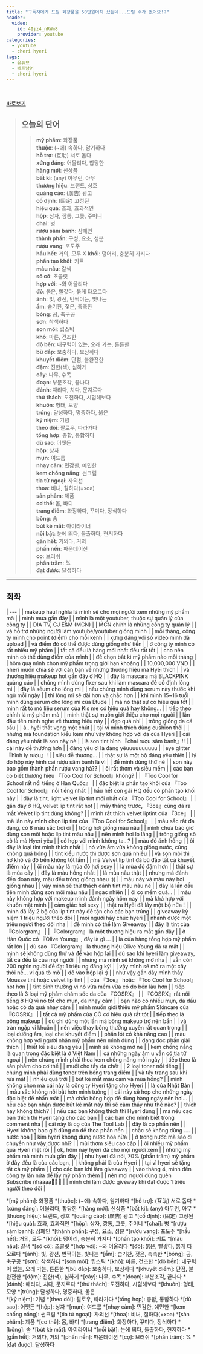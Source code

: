 ```yaml
---
title: "구독자에게 드릴 화장품을 50만원어치 샀는데...드릴 수가 없어요!?"
header:
  video:
    id: 4Ijz4_nRWm8
    provider: youtube
categories:
  - youtube
  - cheri hyeri
tags:
  - 유튜브
  - 베트남어
  - cheri hyeri
---
```


<br>

[바로보기](https://www.youtube.com/watch?v=4Ijz4_nRWm8)

> ## **오늘의 단어**
>> **mỹ phẩm**: 화장품  
>> **thuộc**: (~에) 속하다, 암기하다  
>> **hỗ trợ**: (互助) 서로 돕다  
>> **xứng đáng**: 어울리다, 합당한  
>> **hàng mới**: 신상품  
>> **bất kì**: (any) 아무런, 아무  
>> **thương hiệu**: 브랜드, 상호  
>> **quảng cáo**: (廣告) 광고  
>> **cố định**: (固定) 고정된  
>> **hiệu quả**: 효과, 효과적인  
>> **hộp**: 상자, 깡통, 그릇, 주머니  
>> **chai**: 병  
>> **rượu sâm banh**: 삼폐인  
>> **thành phần**: 구성, 요소, 성분  
>> **rượu vang**: 포도주  
>> **hầu hết**: 거의, 모두  X
>> **khối**: 덩어리, 충분히 가지다  
>> **phấn tạo khối**: 키트  
>> **màu nâu**: 갈색  
>> **sô cô**: 초콜릿  
>> **hợp với**: ~와 어울리다  
>> **đỏ**: 붉은, 빨갛다, 붉게 타오르다  
>> **ánh**: 빛, 광선, 번쩍이는, 빛나는  
>> **ẩm**: 습기찬, 젖은, 촉촉한  
>> **bóng**: 공, 축구공  
>> **sơn**: 착색하다  
>> **son môi**: 립스틱  
>> **khô**: 마른, 건조한  
>> **độ bền**: 내구력이 있는, 오래 가는, 튼튼한  
>> **bù đắp**: 보충하다, 보상하다  
>> **khuyết điểm**: 단점, 불완전한  
>> **đậm**: 진한(색), 심하게  
>> **cây**: 나무, 수목  
>> **đoạn**: 부분조각, 끝나다  
>> **đánh**: 때리다, 치다, 문지르다  
>> **thử thách**: 도전하다, 시험해보다  
>> **khuôn**: 형태, 모양  
>> **trúng**: 달성하다, 명중하다, 옮은    
>> **kỷ niệm**: 기념  
>> **theo dõi**: 팔로우, 따라가다  
>> **tổng hợp**: 총합, 통합하다  
>> **dù sao**: 어쨋든  
>> **hộp**: 상자  
>> **mụn**: 여드름  
>> **nhạy cảm**: 민감한, 예민한  
>> **kem chống nắng**: 썬크림  
>> **tia tử ngoại**: 자외선  
>> **thoa**: 비녀, 칠하다(=xoa)  
>> **sản phẩm**: 제품  
>> **cơ thể**: 몸, 바디  
>> **trang điểm**: 화장하다, 꾸미다, 장식하다  
>> **bông**: 솜  
>> **bút kẻ mắt**: 아이라이너  
>> **nổi bật**: 눈에 띄다, 돌출하다, 현저하다  
>> **gần hết**: 거의다, 거의  
>> **phấn nền**: 파운데이션  
>> **cọ**: 브러쉬  
>> **phần trăm**: %  
>> **đạt được**: 달성하다  
---

## 회화

| --- |
| makeup haul nghĩa là mình sẽ cho mọi người xem những mỹ phẩm mà |
| mình mưa gần đây |
| mình là một youtuber, thuộc sự quản lý của công ty |
| DIA TV, CJ E&M (MCN) |
| MCN chính là những công ty quản lý |
| và hỗ trợ những người làm youtube/youtuber giống mình |
| mỗi tháng, công ty mình cho point (điểm) cho mỗi kenh |
| xứng đáng với số video mình đã upload |
| và điểm đó có thể được dùng giống như tiền |
| ở công ty mình có rất nhiều mỹ phẩm |
| tất cả đều là hàng mới nhất đều rất tốt |
| cho nên mình có thể dùng điểm của mình |
| để chọn bất kì mỹ phẩm nào mỗi tháng |
| hôm qua mình chọn mỹ phẩm trong giới hạn khoảng |
| 10,000,000 VND |
| hheri muốn chia sẻ với cán bạn về những thương hiệu mà Hyẻi thích |
| và thương hiệu makeup hot gần đây ở HQ |
| đây là mascara mà BLACKPINK quảng cáo |
| chúng mình dùng fixer sau khi làm mascara để cố định lông mi |
| đây là sẻum cho lông mi |
| nếu chúng mình dùng serum này thước khi ngủ mỗi ngày |
| thì lông mi sẽ dài hơn và chắc hơn |
| khi mình 15~16 tuổi mình dùng serum cho lông mi của Etude |
| mà nó thật sự có hiệu quả tốt |
| mình rất tò mò liệu serum của Kis me có hiệu quả hay không... |
| tiếp theo chính là mỹ phẩm mà |
| mình thật sự muốn giới thiệu cho mọi người |
| lần đầu tiên mình nghe về thương hiệu này |
| đẹp quá nhỉ |
| trông giống da cá sấu |
| à.. hyẻi thất vọng một chút |
| tại vì mình thích dùng cushion thôi |
| nhưng mà foundation kiểu kem như vậy không hợp với da của Hyeri |
| cái đáng yêu nhất là son này nè |
| là son tint hình 『chai rượu sâm banh』!! |
| cái này dễ thương hơn |
| đáng yêu ơi là đáng yêuuuuuuuuuu |
| eye glitter 『hình ly rượu』! |
| siêu dễ thương... |
| thật sự là một bộ đáng yêu thiệt |
| lý do hộp này hình cai rượu sâm banh là vì |
| để mình dùng thử nè |
| son này bao gồm thành phần rượu vang hả?? |
| ôi rất thơm và siêu mềm |
| các bạn có biết thương hiệu 『Too Cool for School』không? |
| 『Too Cool for School rất nổi tiếng ở Hàn Quốc』 |
| đặc biệt là phấn tạo khối của 『Too Cool for School』 nổi tiếng nhất |
| hầu hết con gái HQ đều có phấn tạo khối này |
| đây là tint, light velvet lip tint mới nhất của 『Too Cool for School』 |
| gần đây ở HQ, velvet lip tint rất hot |
| mấy tháng trước, 『3ce』cũng đã ra mắt Velvet lip tint đúng không? |
| mình rất thích velvet liptint của 『3ce』 |
| mà lần này mình chọn lip tint của 『Too Cool for School』 |
| màu sắc rất đa dạng, có 8 màu sắc trời ơi |
| trông hơi giống màu nâu |
| mình chưa bao giờ dùng son môi hoặc lip tint màu nâu |
| nên mình hơi lo lắng |
| trông giống sô cô là mà Hyeri yêu |
| có hợp với mình không ta...? |
| màu đỏ ánh hồng |
| ôi đây là loại tint mình thích nhất |
| nó vừa ẩm vừa không giống nước, cũng không quá bóng |
| tint kiểu nước thì được sơn quá nhiều |
| và son môi thì hơ khô và độ bền không tốt lắm |
| mà Velvet lip tint đã bù đắp tất cả khuyết điểm này |
| ôi màu này là mùa đỏ hơi sexy |
| là mùa đỏ đậm hơn |
| thật sự là mùa cây |
| đây là màu hồng nhất |
| là mùa nâu thật |
| nhưng mà đánh đến đoạn này, màu đều trông giống nhau :)) |
| màu này và màu này hơi giống nhau |
| vậy mình sẽ thử thách đánh tint màu nâu nè |
| đây là lần đầu tiên mình dùng son môi màu nâu |
| ngạc nhiên |
| ôi cọ mềm quá... |
| màu này không hợp với makeup mình đánh ngày hôm nay |
| mà khá hợp với khuôn mặt mình |
| cảm giác hơi sexy |
| thật ra Hyẻi đã lấy một bộ nữa ! |
| mình đã lấy 2 bộ của lip tint này để tặn cho các bạn trúng |
| giveaway kỷ niệm 1 triệu người thêo dõi |
| mọi người hãy chúc hyeri |
| nhanh được một triệu người theo dõi nha |
| để mình có thể làm Giveaway |
| đây là tint của 『Colorgram』 |
| 『Colorgram』 là một thương hiệu ra mắt gần đây |
| ở Hàn Quốc có 『Olive Young』, đây là gì ... |
| là cửa hàng tổng hợp mỹ phẩm rất lớn |
| dù sao 『Colorgram』 là thương hiệu Olive Young đã ra mắt |
| mình sẽ không dùng thử và để vào hộp lại |
| dù sao khi hyeri làm giveaway, tất cả đều là của mọi người |
| nhưng mà mình sẽ không mở nha |
| vẫn còn 200 nghìn người để đạt 1 triệu ng đăng ký! |
| vậy mình sẽ mở ra một cây thôi nè... vi quá tò mò |
| để vào hộp lại :) |
| như vậy gần đây mình thấy Mousse tint hoặc velvet lip tint |
| của 『3ce』 hoặc 『Too Cool for School』hot hơn |
| tint bình thường vì nó vừa mềm vừa có đọ bền lâu hơn |
| tiếp theo là 3 loại mỹ phẩm chăm sóc da của 『COSRX』 |
| 『COSRX』rất nổi tiếng ở HQ vì nó tốt cho mụn, da nhạy cảm |
| bạn nào có nhiều mụn, da đầu hoặc có da quá nhạy cảm |
| mình muốn giới thiệu mỹ phẩm Skincare của 『COSRX』 |
| tất cả mỹ phẩm của CÕ có hiệu quả rất tót |
| tiếp theo là bông makeup |
| dù chỉ dùng một lần mà bông makeup trở nên bẩn |
| và tràn ngập vi khuẩn |
| nên việc thay bông thường xuyên rất quan trọng |
| loại dưỡng ẩm, loại che khuyết điểm |
| phấn lót có khả năng cao |
| màu không hợp với người nhận mỹ phẩm nên mình dùng |
| đang đọc phần giải thích |
| thiết kế siêu đáng yêu |
| mình sẽ không mở nè |
| kem chống nắng là quan trọng đặc biệt là ở Việt Nam |
| cả những ngày ăm u vẫn có tia tử ngoại |
| nên chúng mình phải thoa kem chống nắng mỗi ngày |
| tiếp theo là sản phẩm cho cơ thể |
| muối cho tẩy da chết |
| 2 loại toner nổi tiếng |
| chúng mình phải dùng toner trên bông trang điểm |
| và tẩy trang sau khi rửa mặt |
| nhiều quá trời |
| bút kẻ mắt màu cam và mùa hồng? |
| mình không chọn mà cái này là công ty Hyeri tặng cho Hyeri |
| là của Nhật Bản |
| màu sắc không nổi bật hơn mình tưởng |
| cái này sẽ hợp cho những ngày đặc biệt để nhấn mắt |
| mà chắc hông hợp để dùng hàng ngày nên hơi... |
| nếu các bạn nhận được bút kẻ mắt này thì sẽ cảm thấy như thế nào? |
| thích hay không thích? |
| nếu các bạn không thích thì Hyeri dùng |
| mà nếu cạc bạn thích thì Hyeri tặng cho các bạn |
| các bạn cho mình biết trong comment nha |
| cái này là cọ của The Tool Lab |
| đây là cọ phần nên |
| Hyeri không bao giờ dùng cọ để thoa phần nền |
| chắc sẽ không dùng .... |
| nước hoa |
| kim hyeri không dùng nước hoa nữa |
| ở trong nước mà sao đi chuyển như vậy được nhỉ? |
| mùi thơm siêu cao cấp |
| ôi nhiều mỹ phẩm quá Hyeri mệt rồi |
| ok, hôm nay hyeri đã cho mọi người xem |
| những mỹ phẩm mà mình mưa gần đây |
| như hyeri đã nói, 70% (phần trăm) mỹ phẩm ở đây đều là của các bạn, |
| không phải là của Hyeri |
| tại vì hyeri sẽ tặng tất cả mỹ phẩm |
| cho các bạn khi làm giveaway |
| vào tháng 4, mình đến công ty lần nứa để lấy mỹ phẩm thêm |
| nên mọi người đùng quên Subscribe nhaaaa💛💛💛 |
| mình chỉ làm được giveway khi đạt được 1 triệu người theo dõi |


*[mỹ phẩm]: 화장품
*[thuộc]: (~에) 속하다, 암기하다
*[hỗ trợ]: (互助) 서로 돕다
*[xứng đáng]: 어울리다, 합당한
*[hàng mới]: 신상품
*[bất kì]: (any) 아무런, 아무
*[thương hiệu]: 브랜드, 상호
*[quảng cáo]: (廣告) 광고
*[cố định]: (固定) 고정된
*[hiệu quả]: 효과, 효과적인
*[hộp]: 상자, 깡통, 그릇, 주머니
*[chai]: 병
*[rượu sâm banh]: 삼폐인
*[thành phần]: 구성, 요소, 성분
*[rượu vang]: 포도주
*[hầu hết]: 거의, 모두 
*[khối]: 덩어리, 충분히 가지다
*[phấn tạo khối]: 키트
*[màu nâu]: 갈색
*[sô cô]: 초콜릿
*[hợp với]: ~와 어울리다
*[đỏ]: 붉은, 빨갛다, 붉게 타오르다
*[ánh]: 빛, 광선, 번쩍이는, 빛나는
*[ẩm]: 습기찬, 젖은, 촉촉한
*[bóng]: 공, 축구공
*[sơn]: 착색하다
*[son môi]: 립스틱
*[khô]: 마른, 건조한
*[độ bền]: 내구력이 있는, 오래 가는, 튼튼한
*[bù đắp]: 보충하다, 보상하다
*[khuyết điểm]: 단점, 불완전한
*[đậm]: 진한(색), 심하게
*[cây]: 나무, 수목
*[đoạn]: 부분조각, 끝나다
*[đánh]: 때리다, 치다, 문지르다
*[thử thách]: 도전하다, 시험해보다
*[khuôn]: 형태, 모양
*[trúng]: 달성하다, 명중하다, 옮은  
*[kỷ niệm]: 기념
*[theo dõi]: 팔로우, 따라가다
*[tổng hợp]: 총합, 통합하다
*[dù sao]: 어쨋든
*[hộp]: 상자
*[mụn]: 여드름
*[nhạy cảm]: 민감한, 예민한
*[kem chống nắng]: 썬크림
*[tia tử ngoại]: 자외선
*[thoa]: 비녀, 칠하다(=xoa)
*[sản phẩm]: 제품
*[cơ thể]: 몸, 바디
*[trang điểm]: 화장하다, 꾸미다, 장식하다
*[bông]: 솜
*[bút kẻ mắt]: 아이라이너
*[nổi bật]: 눈에 띄다, 돌출하다, 현저하다
*[gần hết]: 거의다, 거의
*[phấn nền]: 파운데이션
*[cọ]: 브러쉬
*[phần trăm]: %
*[đạt được]: 달성하다